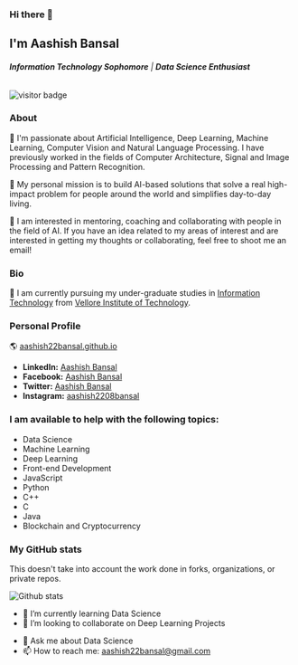 ### Hi there 👋


## I'm Aashish Bansal

###### ***Information Technology Sophomore*** | ***Data Science Enthusiast***

![visitor badge](https://visitor-badge.glitch.me/badge?page_id=jwenjian.visitor-badge)

### About

🔭 I'm passionate about Artificial Intelligence, Deep Learning, Machine Learning, Computer Vision and Natural Language Processing. I have previously worked in the fields of Computer Architecture, Signal and Image Processing and Pattern Recognition. 

💬 My personal mission is to build AI-based solutions that solve a real high-impact problem for people around the world and simplifies day-to-day living.

👯 I am interested in mentoring, coaching and collaborating with people in the field of AI. If you have an idea related to my areas of interest and are interested in getting my thoughts or collaborating, feel free to shoot me an email! 

### Bio

🌱 I am currently pursuing my under-graduate studies in [Information Technology](https://vit.ac.in/schools/school-of-information-technology-and-engineering-for-ug-courses) from [Vellore Institute of Technology](https://www.vit.ac.in/). 



### Personal Profile

🌎 [aashish22bansal.github.io](https://aashish22bansal.github.io)
* **LinkedIn:** [Aashish Bansal](https://www.linkedin.com/in/aashish-bansal-415163167/)
* **Facebook:** [Aashish Bansal](https://www.facebook.com/profile.php?id=100005578695799&sk=about)
* **Twitter:** [Aashish Bansal](https://twitter.com/aashish19830078)
* **Instagram:** [aashish2208bansal](https://www.instagram.com/aashish2208bansal)

### I am available to help with the following topics:

* Data Science
* Machine Learning
* Deep Learning
* Front-end Development
* JavaScript
* Python
* C++
* C
* Java
* Blockchain and Cryptocurrency

### My GitHub stats

This doesn't take into account the work done in forks, organizations, or private repos.

![Github stats](https://github-readme-stats.vercel.app/api?username=aashish22bansal&show_icons=true)

<!--
<a href="http://aashish22bansal.github.io"><img src="Aashish Bansal Original.jpg" title="Aashish Bansal" alt="Aashish Bansal Original.jpg"></a>

[![Aashish Bansal](https://aashish22bansal.github.io)](http://aashish22bansal.github.io)


# aashish22bansal.github.io

> Portfolio Website

> "Who doesn't want to make his life successful. I wanna make my life meaningful because One day a movie will flash in front of my eyes and I wanna make it worth watching."


## Table of Contents (Optional)

> My `Portfolio Website` consists of the following tabs:

- [Home](#home)
- [About](#about)
- [Education](#education)
- [GitHub](#github)
- [Connect](#Connect)

## Home

- This is the `Home Page` for the Website
- Consists of all the basic details about me

### About

- This consists of details about me on:
  - Languages
  - Programming Skills
  - Projects

### Education

- This consists of details about my Education:
  - Matriculation
  - Pre-University
  - Undergraduation

## GitHub
- Connects to my GitHub Account.

## Connect
- Basic form made using PHP using which the user can contact me.

<!--
**aashish22bansal/aashish22bansal** is a ✨ _special_ ✨ repository because its `README.md` (this file) appears on your GitHub profile.

Here are some ideas to get you started:

- 🔭 I’m currently working on ...
-->
- 🌱 I’m currently learning Data Science
- 👯 I’m looking to collaborate on Deep Learning Projects
<!--
- 🤔 I’m looking for help with ...
-->
- 💬 Ask me about Data Science
- 📫 How to reach me: aashish22bansal@gmail.com
<!--
- 😄 Pronouns: ...
- ⚡ Fun fact: ...
<!---->
